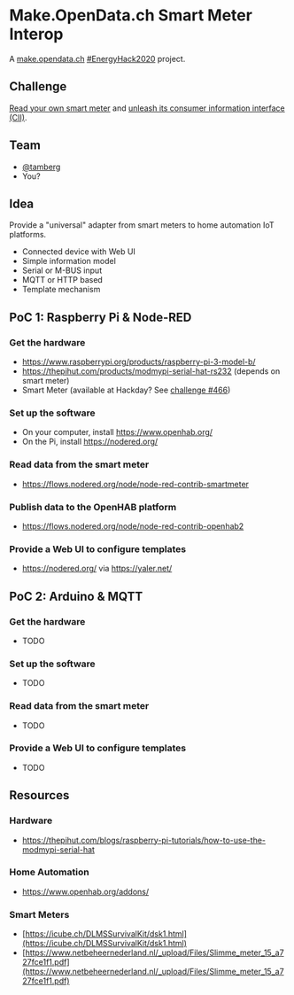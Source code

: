 # Make.OpenData.ch Smart Meter Interop
A [make.opendata.ch](https://make.opendata.ch/) [#EnergyHack2020](https://twitter.com/hashtag/energyhack2020) project.

## Challenge
[Read your own smart meter](https://hack.opendata.ch/project/466) and [unleash its consumer information interface (CII)](https://hack.opendata.ch/project/582).

## Team
* [@tamberg](https://twitter.com/tamberg)
* You?

## Idea
Provide a "universal" adapter from smart meters to home automation IoT platforms.

* Connected device with Web UI
* Simple information model
* Serial or M-BUS input
* MQTT or HTTP based
* Template mechanism

## PoC 1: Raspberry Pi & Node-RED
### Get the hardware
* https://www.raspberrypi.org/products/raspberry-pi-3-model-b/
* https://thepihut.com/products/modmypi-serial-hat-rs232 (depends on smart meter)
* Smart Meter (available at Hackday? See [challenge #466](https://hack.opendata.ch/project/466))
### Set up the software
* On your computer, install https://www.openhab.org/
* On the Pi, install https://nodered.org/
### Read data from the smart meter
* https://flows.nodered.org/node/node-red-contrib-smartmeter
### Publish data to the OpenHAB platform
* https://flows.nodered.org/node/node-red-contrib-openhab2
### Provide a Web UI to configure templates
* https://nodered.org/ via https://yaler.net/

## PoC 2: Arduino & MQTT
### Get the hardware
* TODO
### Set up the software
* TODO
### Read data from the smart meter
* TODO
### Provide a Web UI to configure templates
* TODO

## Resources
### Hardware
* https://thepihut.com/blogs/raspberry-pi-tutorials/how-to-use-the-modmypi-serial-hat

### Home Automation
* https://www.openhab.org/addons/

### Smart Meters
* [https://icube.ch/DLMSSurvivalKit/dsk1.html](https://icube.ch/DLMSSurvivalKit/dsk1.html)
* [https://www.netbeheernederland.nl/_upload/Files/Slimme_meter_15_a727fce1f1.pdf](https://www.netbeheernederland.nl/_upload/Files/Slimme_meter_15_a727fce1f1.pdf)
